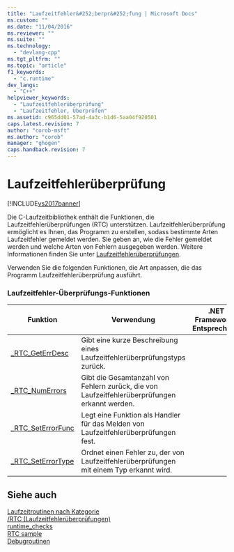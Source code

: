 ```yaml
---
title: "Laufzeitfehler&#252;berpr&#252;fung | Microsoft Docs"
ms.custom: ""
ms.date: "11/04/2016"
ms.reviewer: ""
ms.suite: ""
ms.technology: 
  - "devlang-cpp"
ms.tgt_pltfrm: ""
ms.topic: "article"
f1_keywords: 
  - "c.runtime"
dev_langs: 
  - "C++"
helpviewer_keywords: 
  - "Laufzeitfehlerüberprüfung"
  - "Laufzeitfehler, Überprüfen"
ms.assetid: c965dd01-57ad-4a3c-b1d6-5aa04f920501
caps.latest.revision: 7
author: "corob-msft"
ms.author: "corob"
manager: "ghogen"
caps.handback.revision: 7
---
```

# Laufzeitfehler&#252;berpr&#252;fung
[!INCLUDE[vs2017banner](../assembler/inline/includes/vs2017banner.md)]

Die C\-Laufzeitbibliothek enthält die Funktionen, die Laufzeitfehlerüberprüfungen \(RTC\) unterstützen.  Laufzeitfehlerüberprüfung ermöglicht es Ihnen, das Programm zu erstellen, sodass bestimmte Arten Laufzeitfehler gemeldet werden.  Sie geben an, wie die Fehler gemeldet werden und welche Arten von Fehlern ausgegeben werden.  Weitere Informationen finden Sie unter [Laufzeitfehlerüberprüfungen](../Topic/How%20to:%20Use%20Native%20Run-Time%20Checks.md).  
  
 Verwenden Sie die folgenden Funktionen, die Art anpassen, die das Programm Laufzeitfehlerüberprüfung ausführt.  
  
### Laufzeitfehler\-Überprüfungs\-Funktionen  
  
|Funktion|Verwendung|.NET Framework\-Entsprechung|  
|--------------|----------------|----------------------------------|  
|[\_RTC\_GetErrDesc](../c-runtime-library/reference/rtc-geterrdesc.md)|Gibt eine kurze Beschreibung eines Laufzeitfehlerüberprüfungstyps zurück.||  
|[\_RTC\_NumErrors](../c-runtime-library/reference/rtc-numerrors.md)|Gibt die Gesamtanzahl von Fehlern zurück, die von Laufzeitfehlerüberprüfungen erkannt werden.||  
|[\_RTC\_SetErrorFunc](../c-runtime-library/reference/rtc-seterrorfunc.md)|Legt eine Funktion als Handler für das Melden von Laufzeitfehlerüberprüfungen fest.||  
|[\_RTC\_SetErrorType](../c-runtime-library/reference/rtc-seterrortype.md)|Ordnet einen Fehler zu, der von Laufzeitfehlerüberprüfungen mit einem Typ erkannt wird.||  
  
## Siehe auch  
 [Laufzeitroutinen nach Kategorie](../c-runtime-library/run-time-routines-by-category.md)   
 [\/RTC \(Laufzeitfehlerüberprüfungen\)](../build/reference/rtc-run-time-error-checks.md)   
 [runtime\_checks](../preprocessor/runtime-checks.md)   
 [RTC sample](assetId:///b3415b09-f6fd-43dc-8c02-9a910bc2574e)   
 [Debugroutinen](../c-runtime-library/debug-routines.md)